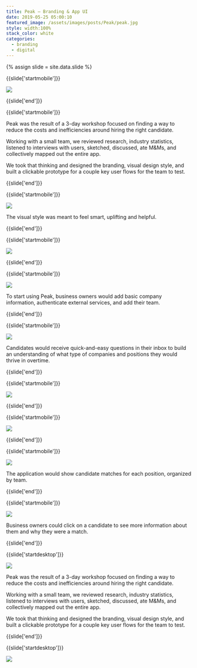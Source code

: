 ```yaml
---
title: Peak — Branding & App UI
date: 2019-05-25 05:00:10
featured_image: /assets/images/posts/Peak/peak.jpg
style: width:100%
stack_color: white
categories:
  - branding
  - digital
---
```

{% assign slide = site.data.slide %}


{{slide['startmobile']}}

<div><img class='full-height' src='{{ site.url }}/assets/images/posts/Peak/peak-1-mobile.png' srcset='{{ site.url }}/assets/images/posts/Peak/peak-1-mobile.png 375w, {{ site.url }}/assets/images/posts/Peak/peak-1-mobile@2x.png 750w, {{ site.url }}/assets/images/posts/Peak/peak-1-mobile@3x.png 1125w'></div>


{{slide['end']}}


{{slide['startmobile']}}

Peak was the result of a 3-day workshop focused on finding a way to reduce the costs and inefficiencies around hiring the right candidate.

Working with a small team, we reviewed research, industry statistics, listened to interviews with users, sketched, discussed, ate M&Ms, and collectively mapped out the entire app.

We took that thinking and designed the branding, visual design style, and built a clickable prototype for a couple key user flows for the team to test.

{{slide['end']}}



{{slide['startmobile']}}

<div><img class='full-height' src='{{ site.url }}/assets/images/posts/Peak/peak-2-mobile.png' srcset='{{ site.url }}/assets/images/posts/Peak/peak-2-mobile.png 375w, {{ site.url }}/assets/images/posts/Peak/peak-2-mobile@2x.png 750w, {{ site.url }}/assets/images/posts/Peak/peak-2-mobile@3x.png 1125w'></div>

<p class='bg'>The visual style was meant to feel smart, uplifting and helpful.</p>

{{slide['end']}}



{{slide['startmobile']}}

<div><img class='full-height' src='{{ site.url }}/assets/images/posts/Peak/peak-3-mobile.png' srcset='{{ site.url }}/assets/images/posts/Peak/peak-3-mobile.png 375w, {{ site.url }}/assets/images/posts/Peak/peak-3-mobile@2x.png 750w, {{ site.url }}/assets/images/posts/Peak/peak-3-mobile@3x.png 1125w'></div>

{{slide['end']}}



{{slide['startmobile']}}

<div><img class='full-height' src='{{ site.url }}/assets/images/posts/Peak/peak-7-mobile.png' srcset='{{ site.url }}/assets/images/posts/Peak/peak-7-mobile.png 375w, {{ site.url }}/assets/images/posts/Peak/peak-7-mobile@2x.png 750w, {{ site.url }}/assets/images/posts/Peak/peak-7-mobile@3x.png 1125w'></div>

<p class='bg-dark'>To start using Peak, business owners would add basic company information, authenticate external services, and add their team.</p>

{{slide['end']}}



{{slide['startmobile']}}

<div><img class='full-height' src='{{ site.url }}/assets/images/posts/Peak/peak-4-mobile.png' srcset='{{ site.url }}/assets/images/posts/Peak/peak-4-mobile.png 375w, {{ site.url }}/assets/images/posts/Peak/peak-4-mobile@2x.png 750w, {{ site.url }}/assets/images/posts/Peak/peak-4-mobile@3x.png 1125w'></div>

<p class='bg-dark'>Candidates would receive quick-and-easy questions in their inbox to build an understanding of what type of companies and positions they would thrive in overtime.</p>


{{slide['end']}}




{{slide['startmobile']}}

<div><img class='full-height' class='full-height' src='{{ site.url }}/assets/images/posts/Peak/peak-5-mobile.png' srcset='{{ site.url }}/assets/images/posts/Peak/peak-5-mobile.png 375w, {{ site.url }}/assets/images/posts/Peak/peak-5-mobile@2x.png 750w, {{ site.url }}/assets/images/posts/Peak/peak-5-mobile@3x.png 1125w'></div>

<p class='bg-dark'></p>

{{slide['end']}}



{{slide['startmobile']}}

<div><img class='full-height' src='{{ site.url }}/assets/images/posts/Peak/peak-6-mobile.png' srcset='{{ site.url }}/assets/images/posts/Peak/peak-6-mobile.png 375w, {{ site.url }}/assets/images/posts/Peak/peak-6-mobile@2x.png 750w, {{ site.url }}/assets/images/posts/Peak/peak-6-mobile@3x.png 1125w'></div>

<p class='bg-dark'></p>

{{slide['end']}}



{{slide['startmobile']}}

<div><img class='full-height' src='{{ site.url }}/assets/images/posts/Peak/peak-8-mobile.png' srcset='{{ site.url }}/assets/images/posts/Peak/peak-8-mobile.png 375w, {{ site.url }}/assets/images/posts/Peak/peak-8-mobile@2x.png 750w, {{ site.url }}/assets/images/posts/Peak/peak-8-mobile@3x.png 1125w'></div>

<p class='bg-dark'>The application would show candidate matches for each position, organized by team.</p>

{{slide['end']}}



{{slide['startmobile']}}

<div><img class='full-height' src='{{ site.url }}/assets/images/posts/Peak/peak-9-mobile.png' srcset='{{ site.url }}/assets/images/posts/Peak/peak-9-mobile.png 375w, {{ site.url }}/assets/images/posts/Peak/peak-9-mobile@2x.png 750w, {{ site.url }}/assets/images/posts/Peak/peak-9-mobile@3x.png 1125w'></div>

<p class='bg-dark'>Business owners could click on a candidate to see more information about them and why they were a match.</p>

{{slide['end']}}







{{slide['startdesktop']}}

<div><img class='full-width' src='{{ site.url }}/assets/images/posts/Peak/peak-1@2x.png' srcset='{{ site.url }}/assets/images/posts/Peak/peak-1.png 1024w, {{ site.url }}/assets/images/posts/Peak/peak-1@2x.png 2048w, {{ site.url }}/assets/images/posts/Peak/peak-1@3x.png 3072w'></div>

Peak was the result of a 3-day workshop focused on finding a way to reduce the costs and inefficiencies around hiring the right candidate.

Working with a small team, we reviewed research, industry statistics, listened to interviews with users, sketched, discussed, ate M&Ms, and collectively mapped out the entire app.

We took that thinking and designed the branding, visual design style, and built a clickable prototype for a couple key user flows for the team to test.


{{slide['end']}}


{{slide['startdesktop']}}

<div class='row'>

<div><img src='{{ site.url }}/assets/images/posts/Peak/peak-2@2x.png' srcset='{{ site.url }}/assets/images/posts/Peak/peak-2.png 314w, {{ site.url }}/assets/images/posts/Peak/peak-2@2x.png 628w, {{ site.url }}/assets/images/posts/Peak/peak-2@3x.png 942w'></div><!--

--><div><img src='{{ site.url }}/assets/images/posts/Peak/peak-3@2x.png' srcset='{{ site.url }}/assets/images/posts/Peak/peak-3.png 474w, {{ site.url }}/assets/images/posts/Peak/peak-3@2x.png 948w, {{ site.url }}/assets/images/posts/Peak/peak-3@3x.png 1422w'></div>

</div>

<figcaption>The concentric outlines are meant to evoke radar, as if the logo is scanning the the market for the perfect candidate.</figcaption>


The visual style was designed to feel smart, uplifting and helpful.


{{slide['end']}}



{{slide['startdesktop']}}

<div><img src='{{ site.url }}/assets/images/posts/Peak/peak-4@2x.png' srcset='{{ site.url }}/assets/images/posts/Peak/peak-4.png 794w, {{ site.url }}/assets/images/posts/Peak/peak-4@2x.png 1588w, {{ site.url }}/assets/images/posts/Peak/peak-4@3x.png 2382w'></div>

To start using Peak, business owners would add basic company information, authenticate external services, and add their team.

{{slide['end']}}



{{slide['startdesktop']}}

<div><img src='{{ site.url }}/assets/images/posts/Peak/peak-5@2x.png' srcset='{{ site.url }}/assets/images/posts/Peak/peak-5.png 794w, {{ site.url }}/assets/images/posts/Peak/peak-5@2x.png 1588w, {{ site.url }}/assets/images/posts/Peak/peak-5@3x.png 2382w'></div>

Candidates would receive quick-and-easy questions in their inbox to build an understanding of what type of companies and positions they would thrive in overtime.

{{slide['end']}}



{{slide['startdesktop']}}

<div><img src='{{ site.url }}/assets/images/posts/Peak/peak-6@2x.png' srcset='{{ site.url }}/assets/images/posts/Peak/peak-6.png 794w, {{ site.url }}/assets/images/posts/Peak/peak-6@2x.png 1588w, {{ site.url }}/assets/images/posts/Peak/peak-6@3x.png 2382w'></div>

The application would show candidate matches for each position, organized by team.

{{slide['end']}}



{{slide['startdesktop']}}

<div><img src='{{ site.url }}/assets/images/posts/Peak/peak-7@2x.png' srcset='{{ site.url }}/assets/images/posts/Peak/peak-7.png 794w, {{ site.url }}/assets/images/posts/Peak/peak-7@2x.png 1588w, {{ site.url }}/assets/images/posts/Peak/peak-7@3x.png 2382w'></div>

Business owners could click on a candidate to see more information about them and why they were a match.

{{slide['end']}}



{{slide['startdesktop']}}

<div><img src='{{ site.url }}/assets/images/posts/Peak/peak-8@2x.png' srcset='{{ site.url }}/assets/images/posts/Peak/peak-8.png 794w, {{ site.url }}/assets/images/posts/Peak/peak-8@2x.png 1588w, {{ site.url }}/assets/images/posts/Peak/peak-8@3x.png 2382w'></div>

{{slide['end']}}

